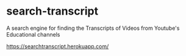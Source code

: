 # search-transcript
A search engine for finding the Transcripts of Videos from Youtube's Educational channels

https://searchtranscript.herokuapp.com/ 
